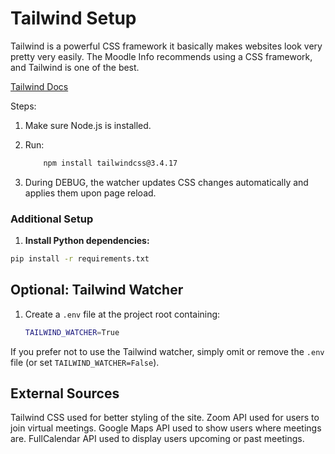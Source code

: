 # Tailwind Setup

Tailwind is a powerful CSS framework it basically makes websites look very pretty very easily. The Moodle Info recommends using a CSS framework, and Tailwind is one of the best.

[Tailwind Docs](https://v3.tailwindcss.com/docs)

Steps:

1. Make sure Node.js is installed.
2. Run:

    ```bash
        npm install tailwindcss@3.4.17
    ```

3. During DEBUG, the watcher updates CSS changes automatically and applies them upon page reload. 


### Additional Setup

1. **Install Python dependencies:**
```bash
pip install -r requirements.txt
```


## Optional: Tailwind Watcher

1.  Create a `.env` file at the project root containing:

    ```bash
    TAILWIND_WATCHER=True
    ```

If you prefer not to use the Tailwind watcher, simply omit or remove the `.env` file (or set `TAILWIND_WATCHER=False`).

## External Sources

Tailwind CSS used for better styling of the site.
Zoom API used for users to join virtual meetings.
Google Maps API used to show users where meetings are.
FullCalendar API used to display users upcoming or past meetings.